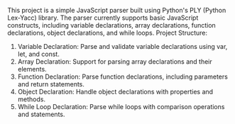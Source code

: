 This project is a simple JavaScript parser built using Python's PLY (Python Lex-Yacc) library. The parser currently supports basic JavaScript constructs, including variable declarations, array declarations, function declarations, object declarations, and while loops.
Project Structure:
1. Variable Declaration: Parse and validate variable declarations using var, let, and const.
2. Array Declaration: Support for parsing array declarations and their elements.
3. Function Declaration: Parse function declarations, including parameters and return statements.
4. Object Declaration: Handle object declarations with properties and methods.
5. While Loop Declaration: Parse while loops with comparison operations and statements.

